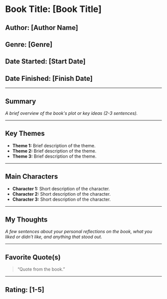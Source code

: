 # Book Title: [Book Title]

## Author: [Author Name]

## Genre: [Genre]

## Date Started: [Start Date]  
## Date Finished: [Finish Date]

---

## Summary
_A brief overview of the book's plot or key ideas (2-3 sentences)._

---

## Key Themes
- **Theme 1:** Brief description of the theme.
- **Theme 2:** Brief description of the theme.
- **Theme 3:** Brief description of the theme.

---

## Main Characters
- **Character 1:** Short description of the character.
- **Character 2:** Short description of the character.
- **Character 3:** Short description of the character.

---

## My Thoughts
_A few sentences about your personal reflections on the book, what you liked or didn’t like, and anything that stood out._

---

## Favorite Quote(s)
> “Quote from the book.”

---

## Rating: [1-5]

